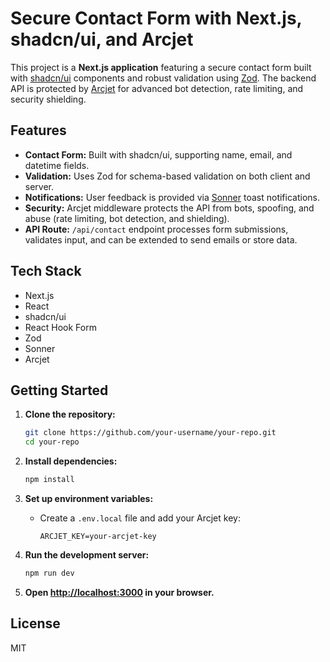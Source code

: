 # Secure Contact Form with Next.js, shadcn/ui, and Arcjet

This project is a **Next.js application** featuring a secure contact form built with [shadcn/ui](https://ui.shadcn.com/) components and robust validation using [Zod](https://zod.dev/). The backend API is protected by [Arcjet](https://arcjet.com/) for advanced bot detection, rate limiting, and security shielding.

## Features

- **Contact Form:** Built with shadcn/ui, supporting name, email, and datetime fields.
- **Validation:** Uses Zod for schema-based validation on both client and server.
- **Notifications:** User feedback is provided via [Sonner](https://sonner.emilkowal.ski/) toast notifications.
- **Security:** Arcjet middleware protects the API from bots, spoofing, and abuse (rate limiting, bot detection, and shielding).
- **API Route:** `/api/contact` endpoint processes form submissions, validates input, and can be extended to send emails or store data.

## Tech Stack

- Next.js
- React
- shadcn/ui
- React Hook Form
- Zod
- Sonner
- Arcjet

## Getting Started

1. **Clone the repository:**
   ```sh
   git clone https://github.com/your-username/your-repo.git
   cd your-repo
   ```

2. **Install dependencies:**
   ```sh
   npm install
   ```

3. **Set up environment variables:**
   - Create a `.env.local` file and add your Arcjet key:
     ```
     ARCJET_KEY=your-arcjet-key
     ```

4. **Run the development server:**
   ```sh
   npm run dev
   ```

5. **Open [http://localhost:3000](http://localhost:3000) in your browser.**

## License

MIT